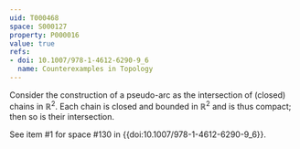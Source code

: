 ```yaml
---
uid: T000468
space: S000127
property: P000016
value: true
refs:
- doi: 10.1007/978-1-4612-6290-9_6
  name: Counterexamples in Topology
---
```


Consider the construction of a pseudo-arc as the intersection of (closed) chains in $\mathbb{R}^2$. Each chain is closed and bounded in $\mathbb{R}^2$ and is thus compact; then so is their intersection.

See item #1 for space #130 in {{doi:10.1007/978-1-4612-6290-9_6}}.
